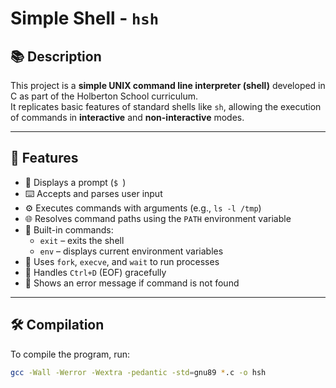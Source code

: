 # Simple Shell - `hsh`

## 📚 Description

This project is a **simple UNIX command line interpreter (shell)** developed in C as part of the Holberton School curriculum.  
It replicates basic features of standard shells like `sh`, allowing the execution of commands in **interactive** and **non-interactive** modes.

---

## 🚀 Features

- 💬 Displays a prompt (`$ `)
- ⌨️ Accepts and parses user input
- ⚙️ Executes commands with arguments (e.g., `ls -l /tmp`)
- 🌐 Resolves command paths using the `PATH` environment variable
- 🧠 Built-in commands:
  - `exit` – exits the shell
  - `env` – displays current environment variables
- 👶 Uses `fork`, `execve`, and `wait` to run processes
- 🛑 Handles `Ctrl+D` (EOF) gracefully
- 🚫 Shows an error message if command is not found

---
## 🛠️ Compilation

To compile the program, run:

```bash
gcc -Wall -Werror -Wextra -pedantic -std=gnu89 *.c -o hsh
